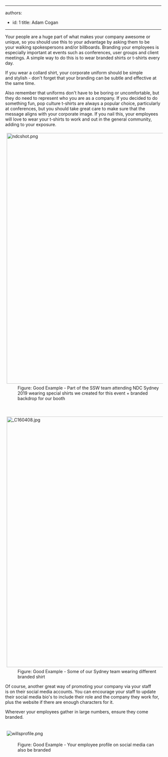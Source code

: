 

---
authors:
  - id: 1
    title: Adam Cogan
---




<span class='intro'> <p>Your people are a huge part of what makes your company awesome or unique, so&#160;you should use this to your advantage by asking them to be your&#160;walking spokespersons and/or&#160;billboards.&#160;Branding​ your&#160;employees is especially important at events such as conferences, user groups&#160;and client meetings.&#160;​​​A simple way to do this is to wear branded shirts or t-shirts every day.&#160;<br></p><p>If you wear a collard shirt, your&#160;corporate uniform should be simple and&#160;stylish -&#160;don't forget that&#160;your&#160;branding can be subtle and effective at the&#160;same time.&#160;<br></p><p>Also remember that&#160;uniforms don't have to be boring or uncomfortable, but they do need to represent who you are as a company. If you decided to do something fun, pop culture t-shirts are always a&#160;popular choice, particularly at conferences,&#160;but you should take great care to make sure that&#160;the message&#160;aligns with your corporate&#160;image. If you nail this, your employees will love to wear your&#160;t-shirts to work and out in the general community, adding to your exposure.&#160;<br></p> </span>

<dl class="goodImage"><dt><img src="/SiteAssets/employees-branding/ndcshot.png" alt="ndcshot.png" style="margin&#58;5px;width&#58;808px;" /><br></dt><dd class="ssw15-rteElement-FigureGood">Figure&#58;&#160;Good Example - Part of the SSW team attending NDC Sydney​ 2019 wearing special shirts we created for this event + branded backdrop for our booth<br></dd><p class="ssw15-rteElement-P">​​<br></p><dt> <img src="/SiteAssets/employees-branding/_C160408.jpg" alt="_C160408.jpg" style="margin&#58;5px;width&#58;808px;" /> <br></dt><dd>Figure&#58; Good Example - Some of our Sydney team wearing different​ branded shirt<br></dd></dl><dl class="ssw15-rteElement-ImageArea">Of course, another great way of promoting your company via&#160;your staff is&#160;on their&#160;social media accounts. You can encourage your staff to update their social media bio's to include their&#160;role and the company they work for, plus&#160;the website if there are enough characters for it.<br></dl><dl class="ssw15-rteElement-ImageArea">Wherever your employees gather in large numbers, ensure they come branded.<br><br></dl><dl class="ssw15-rteElement-ImageArea"><img src="/SiteAssets/employees-branding/willsprofile.png" alt="willsprofile.png" style="margin&#58;5px;" /></dl><dd class="ssw15-rteElement-FigureGood">Figure&#58; Good Example - Your employee profile on social media can also be branded​<br></dd>


